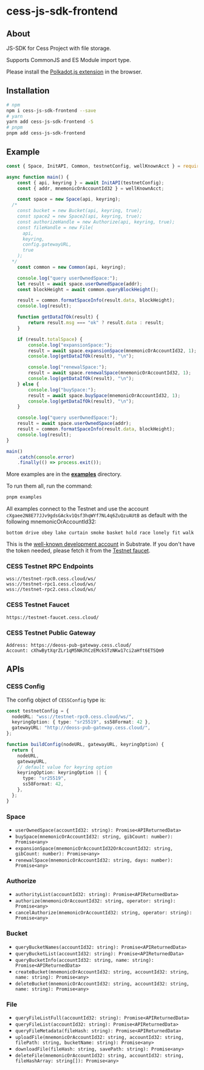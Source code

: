 # cess-js-sdk-frontend

## About

JS-SDK for Cess Project with file storage.

Supports CommonJS and ES Module import type.

Please install the [Polkadot.js extension](https://polkadot.js.org/extension/) in the browser.

## Installation

```bash
# npm
npm i cess-js-sdk-frontend --save
# yarn
yarn add cess-js-sdk-frontend -S
# pnpm
pnpm add cess-js-sdk-frontend
```

## Example

```ts
const { Space, InitAPI, Common, testnetConfig, wellKnownAcct } = require("cess-js-sdk-frontend");

async function main() {
	const { api, keyring } = await InitAPI(testnetConfig);
	const { addr, mnemonicOrAccountId32 } = wellKnownAcct;

	const space = new Space(api, keyring);
  /*
    const bucket = new Bucket(api, keyring, true);
    const space2 = new Space2(api, keyring, true);
    const authorizeHandle = new Authorize(api, keyring, true);
    const fileHandle = new File(
      api,
      keyring,
      config.gatewayURL,
      true
    );
  */
	const common = new Common(api, keyring);

	console.log("query userOwnedSpace:");
	let result = await space.userOwnedSpace(addr);
	const blockHeight = await common.queryBlockHeight();

	result = common.formatSpaceInfo(result.data, blockHeight);
	console.log(result);

	function getDataIfOk(result) {
		return result.msg === "ok" ? result.data : result;
	}

	if (result.totalSpace) {
		console.log("expansionSpace:");
		result = await space.expansionSpace(mnemonicOrAccountId32, 1);
		console.log(getDataIfOk(result), "\n");

		console.log("renewalSpace:");
		result = await space.renewalSpace(mnemonicOrAccountId32, 1);
		console.log(getDataIfOk(result), "\n");
	} else {
		console.log("buySpace:");
		result = await space.buySpace(mnemonicOrAccountId32, 1);
		console.log(getDataIfOk(result), "\n");
	}

	console.log("query userOwnedSpace:");
	result = await space.userOwnedSpace(addr);
	result = common.formatSpaceInfo(result.data, blockHeight);
	console.log(result);
}

main()
	.catch(console.error)
	.finally(() => process.exit());
```

More examples are in the [**examples**](./examples) directory.

To run them all, run the command:

```bash
pnpm examples
```

All examples connect to the Testnet and use the account `cXgaee2N8E77JJv9gdsGAckv1Qsf3hqWYf7NL4q6ZuQzuAUtB` as default with the following mnemonicOrAccountId32:

```
bottom drive obey lake curtain smoke basket hold race lonely fit walk
```

This is the [well-known development account](https://github.com/substrate-developer-hub/substrate-developer-hub.github.io/issues/613) in Substrate. If you don't have the token needed, please fetch it from the [Testnet faucet](https://cess.cloud/faucet.html).

### CESS Testnet RPC Endpoints

```
wss://testnet-rpc0.cess.cloud/ws/
wss://testnet-rpc1.cess.cloud/ws/
wss://testnet-rpc2.cess.cloud/ws/
```

### CESS Testnet Faucet

```
https://testnet-faucet.cess.cloud/
```

### CESS Testnet Public Gateway

```
Address: https://deoss-pub-gateway.cess.cloud/
Account: cXhwBytXqrZLr1qM5NHJhCzEMckSTzNKw17ci2aHft6ETSQm9
```

## APIs

### CESS Config

The config object of `CESSConfig` type is:

```ts
const testnetConfig = {
  nodeURL: "wss://testnet-rpc0.cess.cloud/ws/",
  keyringOption: { type: "sr25519", ss58Format: 42 },
  gatewayURL: "http://deoss-pub-gateway.cess.cloud/",
};

function buildConfig(nodeURL, gatewayURL, keyringOption) {
  return {
    nodeURL,
    gatewayURL,
    // default value for keyring option
    keyringOption: keyringOption || {
      type: "sr25519",
      ss58Format: 42,
    },
  };
}
```

### Space

- `userOwnedSpace(accountId32: string): Promise<APIReturnedData>`
- `buySpace(mnemonicOrAccountId32: string, gibCount: number): Promise<any>`
- `expansionSpace(mnemonicOrAccountId32OrAccountId32: string, gibCount: number): Promise<any>`
- `renewalSpace(mnemonicOrAccountId32: string, days: number): Promise<any>`

### Authorize

- `authorityList(accountId32: string): Promise<APIReturnedData>`
- `authorize(mnemonicOrAccountId32: string, operator: string): Promise<any>`
- `cancelAuthorize(mnemonicOrAccountId32: string, operator: string): Promise<any>`

### Bucket

- `queryBucketNames(accountId32: string): Promise<APIReturnedData>`
- `queryBucketList(accountId32: string): Promise<APIReturnedData>`
- `queryBucketInfo(accountId32: string, name: string): Promise<APIReturnedData>`
- `createBucket(mnemonicOrAccountId32: string, accountId32: string, name: string): Promise<any>`
- `deleteBucket(mnemonicOrAccountId32: string, accountId32: string, name: string): Promise<any>`

### File

- `queryFileListFull(accountId32: string): Promise<APIReturnedData>`
- `queryFileList(accountId32: string): Promise<APIReturnedData>`
- `queryFileMetadata(fileHash: string): Promise<APIReturnedData>`
- `uploadFile(mnemonicOrAccountId32: string, accountId32: string, filePath: string, bucketName: string): Promise<any>`
- `downloadFile(fileHash: string, savePath: string): Promise<any>`
- `deleteFile(mnemonicOrAccountId32: string, accountId32: string, fileHashArray: string[]): Promise<any>`
